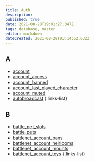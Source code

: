 ```yaml
---
title: Auth
description: 
published: true
date: 2021-08-28T19:01:27.347Z
tags: database, master
editor: markdown
dateCreated: 2021-08-28T03:14:52.632Z
---
```


## A
- [account](/database/master/auth/account)
- [account_access](/database/master/auth/account_access)
- [account_banned](/database/master/auth/account_banned)
- [account_last_played_character](/database/master/auth/account_last_played_character)
- [account_muted](/database/master/auth/account_muted)
- [autobroadcast](/database/master/auth/autobroadcast)
{.links-list}
## B
- [battle_pet_slots](/database/master/auth/battle_pet_slots)
- [battle_pets](/database/master/auth/battle_pets)
- [battlenet_account_bans](/database/master/auth/battlenet_account_bans)
- [battlenet_account_heirlooms](/database/master/auth/battlenet_account_heirlooms)
- [battlenet_account_mounts](/database/master/auth/battlenet_account_mounts)
- [battlenet_account_toys](/database/master/auth/battlenet_account_toys)
{.links-list}